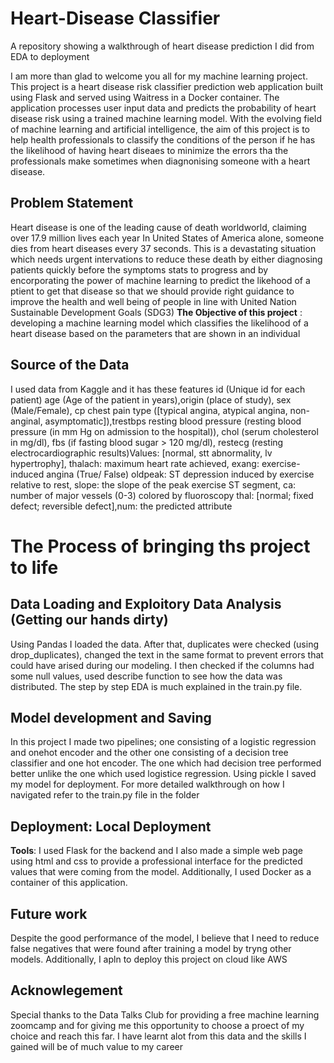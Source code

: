 # Heart-Disease Classifier
A repository showing a walkthrough of heart disease prediction I did from EDA to deployment

I am more than glad to welcome you all for my machine learning project. This project is a heart disease risk classifier prediction web application built using Flask and served using Waitress in a Docker container. The application processes user input data and predicts the probability of heart disease risk using a trained machine learning model.
With the evolving field of machine learning and artificial intelligence, the  aim of this project is to help health professionals to classify the conditions of the person if he has the likelihood of having heart diseaes to minimize the errors tha the professionals make sometimes when diagnonising someone with a heart disease. 

<h2> Problem Statement </h2>
Heart disease is one of the leading cause of death worldworld, claiming over 17.9 million lives each year In United States of America alone, someone dies from heart diseases every 37 seconds. This is a devastating situation which needs urgent intervations to reduce these death by either diagnosing patients quickly before the symptoms stats to progress and by encorporating the power of machine learning to predict the likehood of a ptient to get that disease so that we should provide right guidance to improve the health and well being of people in line with United Nation Sustainable Development Goals (SDG3)
<strong>The Objective of this project</strong> : developing a machine learning model which classifies the likelihood of a heart disease based on the parameters that are shown in an individual
<h2> Source of the Data</h2>
I used data from Kaggle and it has these features id (Unique id for each patient)
age (Age of the patient in years),origin (place of study), sex (Male/Female), cp chest pain type ([typical angina, atypical angina, non-anginal, asymptomatic]),trestbps resting blood pressure (resting blood pressure (in mm Hg on admission to the hospital)), chol (serum cholesterol in mg/dl), fbs (if fasting blood sugar > 120 mg/dl), restecg (resting electrocardiographic results)Values: [normal, stt abnormality, lv hypertrophy], thalach: maximum heart rate achieved, exang: exercise-induced angina (True/ False)
oldpeak: ST depression induced by exercise relative to rest, slope: the slope of the peak exercise ST segment, ca: number of major vessels (0-3) colored by fluoroscopy
thal: [normal; fixed defect; reversible defect],num: the predicted attribute
<h1>The Process of bringing ths project to life</h1>
<h2> Data Loading and Exploitory Data Analysis (Getting our hands dirty)</h2>
Using Pandas  I loaded the data. After that, duplicates were checked (using drop_duplicates), changed the text in the same format to prevent errors that could have arised during our modeling. I then checked if the columns had some null values, used describe function to see how the data was distributed. The step by step EDA is much explained in the train.py file.
<h2>Model development and Saving</h2>
In this project I made two pipelines; one consisting of a logistic regression and onehot encoder and the other one consisting of a decision tree classifier and one hot encoder. The one which had decision tree performed better unlike the one which used logistice regression. Using pickle I saved my model for deployment. For more detailed walkthrough on how I navigated refer to the train.py file in the folder

<h2> Deployment: Local Deployment</h2>
<strong>Tools</strong>: I used Flask for the backend and I also made a simple web page using html and css to provide a professional interface for the predicted values that were coming from the model. Additionally, I used Docker as a container of this application. 
<h2>Future work</h2>
Despite the good performance of the model, I believe that I need to reduce false negatives that were found after training a model by tryng other models. Additionally, I apln to deploy this project on cloud like AWS
<h2>Acknowlegement</h2>
Special thanks to the Data Talks Club for providing a free machine learning zoomcamp and for giving me this opportunity to choose a proect of my choice and reach this far. I have learnt alot from this data and the skills I gained will be of much value to my career




